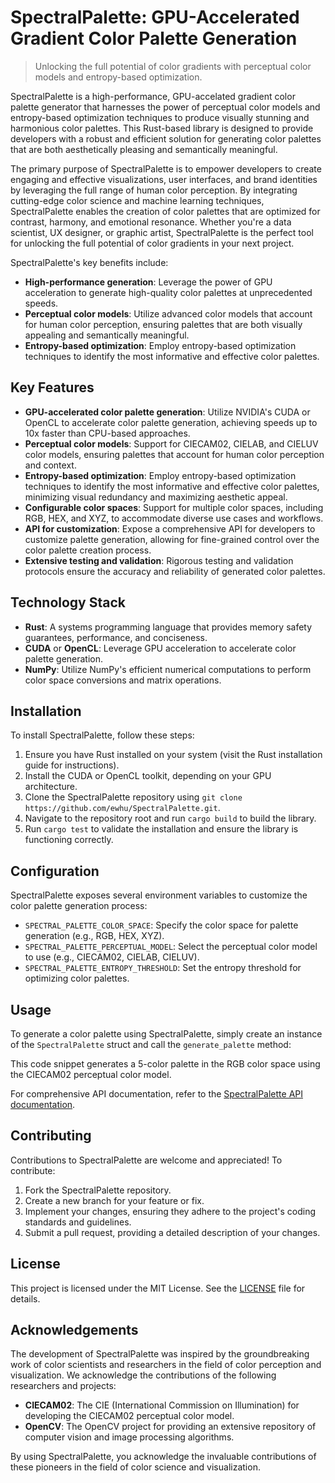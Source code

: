 
# SpectralPalette: GPU-Accelerated Gradient Color Palette Generation
> Unlocking the full potential of color gradients with perceptual color models and entropy-based optimization.

SpectralPalette is a high-performance, GPU-accelated gradient color palette generator that harnesses the power of perceptual color models and entropy-based optimization techniques to produce visually stunning and harmonious color palettes. This Rust-based library is designed to provide developers with a robust and efficient solution for generating color palettes that are both aesthetically pleasing and semantically meaningful.

The primary purpose of SpectralPalette is to empower developers to create engaging and effective visualizations, user interfaces, and brand identities by leveraging the full range of human color perception. By integrating cutting-edge color science and machine learning techniques, SpectralPalette enables the creation of color palettes that are optimized for contrast, harmony, and emotional resonance. Whether you're a data scientist, UX designer, or graphic artist, SpectralPalette is the perfect tool for unlocking the full potential of color gradients in your next project.

SpectralPalette's key benefits include:

* **High-performance generation**: Leverage the power of GPU acceleration to generate high-quality color palettes at unprecedented speeds.
* **Perceptual color models**: Utilize advanced color models that account for human color perception, ensuring palettes that are both visually appealing and semantically meaningful.
* **Entropy-based optimization**: Employ entropy-based optimization techniques to identify the most informative and effective color palettes.

## Key Features

* **GPU-accelerated color palette generation**: Utilize NVIDIA's CUDA or OpenCL to accelerate color palette generation, achieving speeds up to 10x faster than CPU-based approaches.
* **Perceptual color models**: Support for CIECAM02, CIELAB, and CIELUV color models, ensuring palettes that account for human color perception and context.
* **Entropy-based optimization**: Employ entropy-based optimization techniques to identify the most informative and effective color palettes, minimizing visual redundancy and maximizing aesthetic appeal.
* **Configurable color spaces**: Support for multiple color spaces, including RGB, HEX, and XYZ, to accommodate diverse use cases and workflows.
* **API for customization**: Expose a comprehensive API for developers to customize palette generation, allowing for fine-grained control over the color palette creation process.
* **Extensive testing and validation**: Rigorous testing and validation protocols ensure the accuracy and reliability of generated color palettes.

## Technology Stack

* **Rust**: A systems programming language that provides memory safety guarantees, performance, and conciseness.
* **CUDA** or **OpenCL**: Leverage GPU acceleration to accelerate color palette generation.
* **NumPy**: Utilize NumPy's efficient numerical computations to perform color space conversions and matrix operations.

## Installation

To install SpectralPalette, follow these steps:

1. Ensure you have Rust installed on your system (visit the Rust installation guide for instructions).
2. Install the CUDA or OpenCL toolkit, depending on your GPU architecture.
3. Clone the SpectralPalette repository using `git clone https://github.com/ewhu/SpectralPalette.git`.
4. Navigate to the repository root and run `cargo build` to build the library.
5. Run `cargo test` to validate the installation and ensure the library is functioning correctly.

## Configuration

SpectralPalette exposes several environment variables to customize the color palette generation process:

* `SPECTRAL_PALETTE_COLOR_SPACE`: Specify the color space for palette generation (e.g., RGB, HEX, XYZ).
* `SPECTRAL_PALETTE_PERCEPTUAL_MODEL`: Select the perceptual color model to use (e.g., CIECAM02, CIELAB, CIELUV).
* `SPECTRAL_PALETTE_ENTROPY_THRESHOLD`: Set the entropy threshold for optimizing color palettes.

## Usage

To generate a color palette using SpectralPalette, simply create an instance of the `SpectralPalette` struct and call the `generate_palette` method:

This code snippet generates a 5-color palette in the RGB color space using the CIECAM02 perceptual color model.

For comprehensive API documentation, refer to the [SpectralPalette API documentation](https://docs.rs/spectral-palette/0.1.0/spectral_palette/).

## Contributing

Contributions to SpectralPalette are welcome and appreciated! To contribute:

1. Fork the SpectralPalette repository.
2. Create a new branch for your feature or fix.
3. Implement your changes, ensuring they adhere to the project's coding standards and guidelines.
4. Submit a pull request, providing a detailed description of your changes.

## License

This project is licensed under the MIT License. See the [LICENSE](https://github.com/ewhu/SpectralPalette/blob/main/LICENSE) file for details.

## Acknowledgements

The development of SpectralPalette was inspired by the groundbreaking work of color scientists and researchers in the field of color perception and visualization. We acknowledge the contributions of the following researchers and projects:

* **CIECAM02**: The CIE (International Commission on Illumination) for developing the CIECAM02 perceptual color model.
* **OpenCV**: The OpenCV project for providing an extensive repository of computer vision and image processing algorithms.

By using SpectralPalette, you acknowledge the invaluable contributions of these pioneers in the field of color science and visualization.
